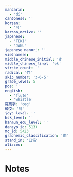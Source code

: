 ```yaml
---
mandarin:
  - 'dí'
cantonese: ''
korean:
  - '적'
korean_native: ''
japanese:
  - 'TEKI'
  - 'JAKU'
japanese_nanori: ''
vietnamese:
middle_chinese_initial: 'd'
middle_chinese_final: 'ek'
stroke_count: ''
radical: '竹'
skip_number: '2-6-5'
grade_level: 5
pos: ''
english:
  - 'flute'
  - 'whistle'
羅馬字: 'deg'
韓文: '덕'
joyo_level: ''
hsk_level: ''
hanmun_edu_level: ''
danayo_id: 5133
mc_id: 5423
graphemic_classification: '由'
stand_in: '口笛'
aliases:
---
```


# Notes
